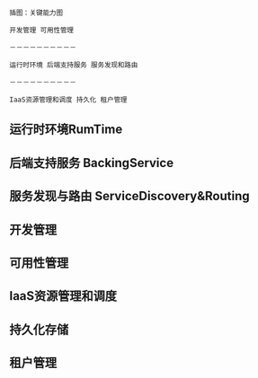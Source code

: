 `插图：关键能力图`

`开发管理 可用性管理`

`－－－－－－－－－－`

`运行时环境 后端支持服务 服务发现和路由`

`－－－－－－－－－－`

`IaaS资源管理和调度 持久化 租户管理`

## 运行时环境RumTime

## 后端支持服务 BackingService

## 服务发现与路由 ServiceDiscovery&Routing

## 开发管理

## 可用性管理

## IaaS资源管理和调度

## 持久化存储

## 租户管理

